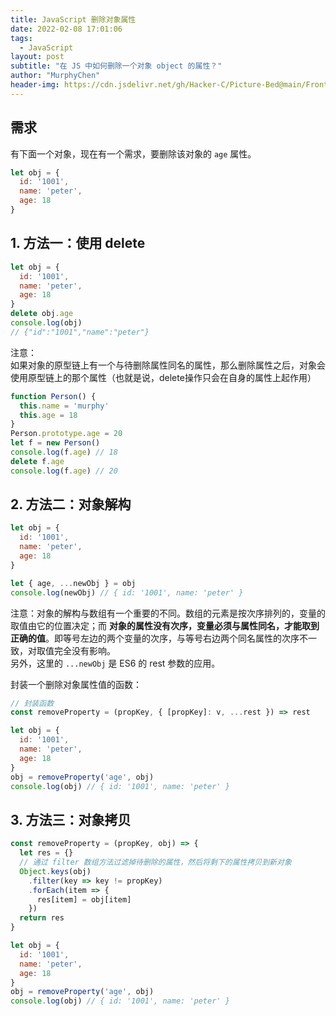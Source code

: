 ```yaml
---
title: JavaScript 删除对象属性
date: 2022-02-08 17:01:06
tags:
  - JavaScript
layout: post
subtitle: "在 JS 中如何删除一个对象 object 的属性？"
author: "MurphyChen"
header-img: https://cdn.jsdelivr.net/gh/Hacker-C/Picture-Bed@main/FrontEnd/js1.192lrbbkjc74.png
---
```


## 需求

有下面一个对象，现在有一个需求，要删除该对象的 `age` 属性。
```js
let obj = {
  id: '1001',
  name: 'peter',
  age: 18
}
```

## 1. 方法一：使用 delete

```js
let obj = {
  id: '1001',
  name: 'peter',
  age: 18
}
delete obj.age
console.log(obj)
// {"id":"1001","name":"peter"}
```

注意：  
如果对象的原型链上有一个与待删除属性同名的属性，那么删除属性之后，对象会使用原型链上的那个属性（也就是说，delete操作只会在自身的属性上起作用）  

```js
function Person() {
  this.name = 'murphy'
  this.age = 18
}
Person.prototype.age = 20
let f = new Person()
console.log(f.age) // 18
delete f.age
console.log(f.age) // 20
```

## 2. 方法二：对象解构

```js
let obj = {
  id: '1001',
  name: 'peter',
  age: 18
}

let { age, ...newObj } = obj
console.log(newObj) // { id: '1001', name: 'peter' }
```

注意：对象的解构与数组有一个重要的不同。数组的元素是按次序排列的，变量的取值由它的位置决定；而 **对象的属性没有次序，变量必须与属性同名，才能取到正确的值**。即等号左边的两个变量的次序，与等号右边两个同名属性的次序不一致，对取值完全没有影响。  
另外，这里的 `...newObj` 是 ES6 的 rest 参数的应用。

封装一个删除对象属性值的函数：
```js
// 封装函数
const removeProperty = (propKey, { [propKey]: v, ...rest }) => rest

let obj = {
  id: '1001',
  name: 'peter',
  age: 18
}
obj = removeProperty('age', obj)
console.log(obj) // { id: '1001', name: 'peter' }
```

## 3. 方法三：对象拷贝

```js
const removeProperty = (propKey, obj) => {
  let res = {}
  // 通过 filter 数组方法过滤掉待删除的属性，然后将剩下的属性拷贝到新对象
  Object.keys(obj)
    .filter(key => key != propKey)
    .forEach(item => {
      res[item] = obj[item]
    })
  return res
}

let obj = {
  id: '1001',
  name: 'peter',
  age: 18
}
obj = removeProperty('age', obj)
console.log(obj) // { id: '1001', name: 'peter' }
```
